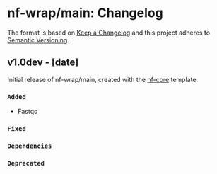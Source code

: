 # nf-wrap/main: Changelog

The format is based on [Keep a Changelog](https://keepachangelog.com/en/1.0.0/)
and this project adheres to [Semantic Versioning](https://semver.org/spec/v2.0.0.html).

## v1.0dev - [date]

Initial release of nf-wrap/main, created with the [nf-core](https://nf-co.re/) template.

### `Added`

- Fastqc

### `Fixed`

### `Dependencies`

### `Deprecated`
